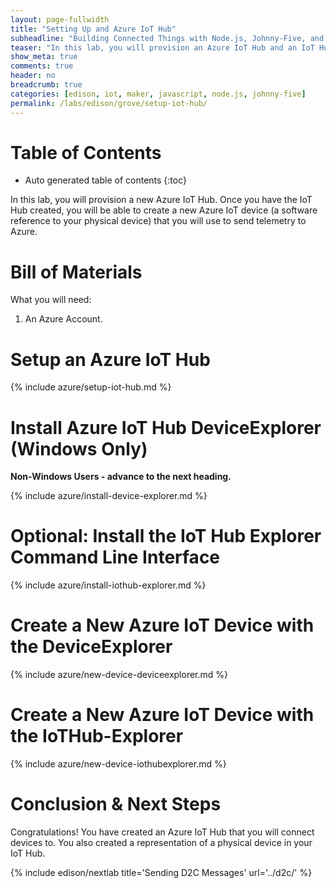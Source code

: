 ```yaml
---
layout: page-fullwidth
title: "Setting Up and Azure IoT Hub"
subheadline: "Building Connected Things with Node.js, Johnny-Five, and Microsoft Azure"
teaser: "In this lab, you will provision an Azure IoT Hub and an IoT Hub device."
show_meta: true
comments: true
header: no
breadcrumb: true
categories: [edison, iot, maker, javascript, node.js, johnny-five]
permalink: /labs/edison/grove/setup-iot-hub/
---
```

# Table of Contents
*  Auto generated table of contents
{:toc}

In this lab, you will provision a new Azure IoT Hub. Once you have the IoT Hub created, you will be able to create a new Azure IoT device (a software reference to your physical device) that you will use to send telemetry to Azure.

# Bill of Materials
What you will need:

1. An Azure Account.

# Setup an Azure IoT Hub
{% include azure/setup-iot-hub.md %}

# Install Azure IoT Hub DeviceExplorer (Windows Only)

__Non-Windows Users - advance to the next heading.__

{% include azure/install-device-explorer.md %}

# Optional: Install the IoT Hub Explorer Command Line Interface
{% include azure/install-iothub-explorer.md %}

# Create a New Azure IoT Device with the DeviceExplorer
{% include azure/new-device-deviceexplorer.md %}

# Create a New Azure IoT Device with the IoTHub-Explorer
{% include azure/new-device-iothubexplorer.md %}

# Conclusion &amp; Next Steps
Congratulations! You have created an Azure IoT Hub that you will connect devices to. You also created a representation of a physical device in your IoT Hub. 

{% include edison/nextlab title='Sending D2C Messages' url='../d2c/' %}